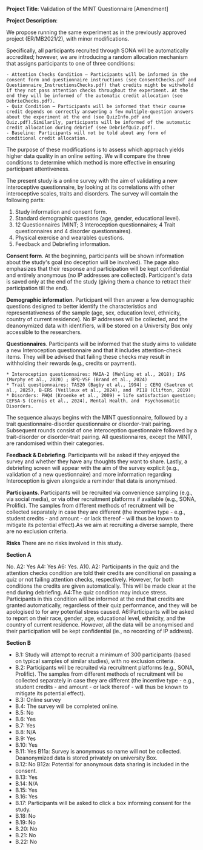
**Project Title**: Validation of the MINT Questionnaire [Amendment]

**Project Description**:

<!-- Study 2 Ethics Amendment  -->

We propose running the same experiment as in the previously approved project (ER/MB2021/2), with minor modifications.

Specifically, all participants recruited through SONA will be automatically accredited; however, we are introducing a random allocation mechanism that assigns participants to one of three conditions:

    - Attention Checks Condition – Participants will be informed in the consent form and questionnaire instructions (see ConsentChecks.pdf and  Questionnaire_InstructionsChecks.pdf) that credits might be withwhold if they not pass attention checks throughout the experiment. At the end they will be informed of the automatic credit allocation (see DebrieChecks.pdf).
    - Quiz Condition – Participants will be informed that their course credit depends on correctly answering a few multiple-question answers about the experiment at the end (see QuizInfo.pdf and Quiz.pdf).Similarily, participants will be informed of the automatic credit allocation during debrief (see DebriefQuiz.pdf).
    - Baseline: Participants will not be told about any form of conditional credit allocation. 

The purpose of these modifications is to assess which approach yields higher data quality in an online setting. 
We will compare the three conditions to determine which method is more effective in ensuring participant attentiveness.

<!-- Study 2 Aproved Ethics -->

The present study is a online survey with the aim of validating a new interoceptive questionnaire, by looking at its correlations with other interoceptive scales, traits and disorders. The survey will contain the following parts:

1. Study information and consent form.
2. Standard demographic questions (age, gender, educational level).
3. 12 Questionnaires (MINT; 3 Interoception questionnaires; 4 Trait questionnaires and 4 disorder questionnaires).
4. Physical exercise and wearables questions.
5. Feedback and Debriefing information.

**Consent form**. At the beginning, participants will be shown information about the study's goal (no deception will be involved).
The page also emphasizes that their response and participation will be kept confidential and entirely anonymous (no IP addresses are collected).
Participant's data is saved only at the end of the study (giving them a chance to retract their participation till the end).

**Demographic information**. Participant will then answer a few demographic questions designed to better identify the characteristics and representativeness of the sample (age, sex, education level, ethnicity, country of current residence). No IP addresses will be collected, and the deanonymized data with identifiers, will be stored on a University Box only accessible to the researchers.

**Questionnaires**. Participants will be informed that the study aims to validate a new Interoception questionnaire and that it includes attention-check items. They will be advised that failing these checks may result in withholding their rewards (e.g., credits or payment).

    * Interoception questionnaires: MAIA-2 (Mehling et al., 2018); IAS (Murphy et al., 2020) ; BPQ-VSF (Brand et al., 2024)
    * Trait questionnaires: TAS20 (Bagby et al., 1994) ; CERQ (Saetren et al., 2025), B-ERS (Veilleux et al., 2024), and  PI18 (Clifton, 2019)
    * Disorders: PHQ4 (Kroenke et al., 2009) + life satisfaction question; CEFSA-S (Cernis et al., 2024), Mental Health, and  Psychosomatic Disorders.

The sequence always begins with the MINT questionnaire, followed by a trait questionnaire-disorder questionnaire or disorder-trait pairing. Subsequent rounds consist of one interoception questionnaire followed by a trait-disorder or disorder-trait pairing. All questionnaires, except the MINT, are randomised within their categories.

**Feedback & Debriefing**. Participants will be asked if they enjoyed the survey and whether they have any thoughts they want to share. Lastly, a debriefing screen will appear with the aim of the survey explicit (e.g., validation of a new questionnaire) and more information regarding Interoception is given alongside a reminder that data is anonymised.

**Participants**. Participants will be recruited via convenience sampling (e.g., via social media), or via other recruitment platforms if available (e.g., SONA, Prolific).
The samples from different methods of recruitment will be collected separately in case they are different (the incentive type - e.g., student credits - and amount - or lack thereof - will thus be known to mitigate its potential effect).As we aim at recruiting a diverse sample, there are no exclusion criteria.

**Risks** There are no risks involved in this study.

**Section A**

No.
A2: Yes
A4: Yes
A6: Yes.
A10. 
    A2: Participants in the quiz and the attention checks condition are told their credits are conditional on passing a quiz or not failing attention checks, respectively. However, for both conditions the credits are given automatically. This will be made clear at the end during debriefing. 
    A4:The quiz condition may induce stress. Participants in this condition will be informed at the end that credits are granted automatically, regardless of their quiz performance, and they will be apologised to for any potential stress caused.
    A6:Participants will be asked to report on their race, gender, age, educational level, ethnicity, and the country of current residence. However, all the data will be anonymised and their participation will be kept confidential (ie., no recording of IP address).

**Section B**

-   B.1: Study will attempt to recruit a minimum of 300 participants (based on typical samples of similar studies), with no exclusion criteria.
-   B.2: Participants will be recruited via recruitment platforms (e.g., SONA, Prolific). The samples from different methods of recruitment will be collected
    separately in case they are different (the incentive type - e.g., student credits - and amount - or lack thereof - will thus be known to mitigate its potential effect).
-   B.3: Online survey
-   B.4: The survey will be completed online.
-   B.5: No
-   B.6: Yes
-   B.7: Yes
-   B.8: N/A
-   B.9: Yes
-   B.10: Yes
-   B.11: Yes
    B11a: Survey is anonymous so name will not be collected. Deanonymized data is stored privately on university Box.
-   B.12: No
    B12a: Potential for anonymous data sharing is included in the consent.
-   B.13: Yes
-   B.14: N/A
-   B.15: Yes
-   B.16: Yes
-   B.17: Participants will be asked to click a box informing consent for the study.
-   B.18: No
-   B.19: No
-   B.20: No
-   B.21: No
-   B.22: No
